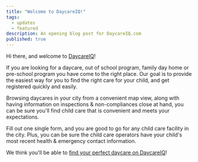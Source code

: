 ```yaml
---
title: "Welcome to DaycareIQ!"
tags: 
  - updates
  - featured
description: An opening blog post for DaycareIQ.com
published: true
---
```


Hi there, and welcome to [DaycareIQ](https://www.daycareiq.com)!

If you are looking for a daycare, out of school program, family day home or pre-school program you have come to the right place.  Our goal is to provide the easiest way for you to find the right care for your child, and get registered quickly and easily.

Browsing daycares in your city from a convenient map view, along with having information on inspections & non-compliances close at hand, you can be sure you'll find child care that is convenient and meets your expectations.

Fill out one single form, and you are good to go for any child care facility in the city. Plus, you can be sure the child care operators have your child's most recent health & emergency contact information.

We think you'll be able to [find your perfect daycare on DaycareIQ](https://www.daycareiq.com)!

